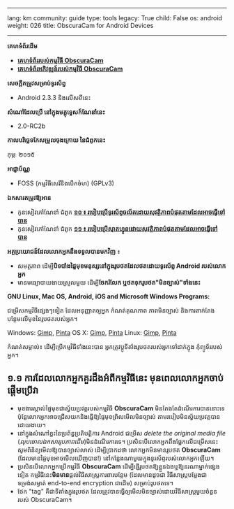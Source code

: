 

---

lang: km
community: guide
type: tools
legacy: True
child: False
os: android
weight: 026
title: ObscuraCam for Android Devices

---

**គេហទំព័រដើម** 

- [**គេហទំព័ររបស់កម្មវិធី ObscuraCam**](https://guardianproject.info/apps/obscuracam/)
- [**គេហទំព័រអភិវឌ្ឍន៍របស់កម្មវិធី ObscuraCam**](https://github.com/guardianproject/SecureSmartCam)

**សេចក្តីតម្រូវសម្រាប់ទូរស័ព្ទ**

- Android 2.3.3 និងលើសពីនេះ

**សំណៅដែលប្រើ នៅក្នុងមគ្គុទ្ទេសក៍ណែនាំនេះ**

-  2.0-RC2b

**កាលបរិច្ឆេទកែសម្រួលចុងក្រោយ នៃជំពូកនេះ**

កុម្ភៈ ២០១៥

**អាជ្ញាប័ណ្ណ** 

- FOSS (កម្មវិធីសេរីនិងបើកចំហ) (GPLv3) 

**ឯកសារតម្រូវឱ្យអាន**

- កូនសៀវភៅណែនាំ ជំពូក [**១០ ៖ របៀបប្រើទូរស័ព្ទចល័តដោយសុវត្ថិភាពបំផុតតាមដែលអាចធ្វើទៅបាន**](/km/chapter-10)
- កូនសៀវភៅណែនាំ ជំពូក [**១១ ៖ របៀបប្រើស្មាតហ្វូនដោយសុវត្ថិភាពបំផុតតាមដែលអាចធ្វើទៅបាន**](/km/chapter-11)

**អត្ថប្រយោជន៍ដែលលោកអ្នកនឹងទទួលបានមកវិញ** ៖

- សមត្ថភាព ដើម្បី**បិទបាំងផ្ទៃមុខមនុស្សនៅក្នុងរូបថតដែលថតដោយទូរស័ព្ទ Android របស់លោកអ្នក**
- មានមធ្យោបាយងាយស្រួលមួយ ដើម្បី**ចែករំលែក ឬថតទុករូបថត"មិនច្បាស់"ទាំងនេះ**

**GNU Linux, Mac OS, Android, iOS and Microsoft Windows Programs:**

ជម្រើសកម្មវិធីផ្សេងៗទៀត ដែលអនុញ្ញាតឲ្យអ្នក កំណត់គុណភាព ភាពមិនច្បាស់ និង​ការតាក់តែងបន្ថែមលើមុខ​នៃរូបថតរបស់អ្នក។

Windows: [Gimp](http://www.gimp.org/), [Pinta](http://pinta-project.com/)
OS X: [Gimp](http://www.gimp.org/), [Pinta](http://pinta-project.com/)
Linux: [Gimp](http://www.gimp.org/), [Pinta](http://pinta-project.com/)

កំណត់សម្គាល់៖ ដើម្បីប្រើកម្មវិធីទាំងនេះបាន អ្នកត្រូវប្តូទីតាំងរូបថតរបស់អ្នកទៅដាក់ក្នុង កុំព្យូទ័ររបស់អ្នក។

## ១.១ ការដែលលោកអ្នកគួរដឹងអំពីកម្មវិធីនេះ មុនពេលលោកអ្នកចាប់ផ្តើមប្រើវា ##

- មុខងារស្គាល់ផ្ទៃមុខជាស្វ័យប្រវត្តរបស់កម្មវិធី **ObscuraCam** មិនតែងតែដំណើរការបាននោះទេ ប៉ុន្តែលោកអ្នកអាចជ្រើសយកនិងធ្វើឱ្យផ្ទៃមុខព្រិលមើលមិនច្បាស់ តាមរបៀបមិនស្វ័យប្រវត្តបានដោយងាយ។
- នៅក្នុងសំណៅខ្លះនៃប្រព័ន្ធប្រតិបត្តិការ Android  ជម្រើស *delete the original media file* (*លុបចោលឯកសាររូបភាពដើម*)មិនដំណើរការទេ។ ប្រសិនបើលោកអ្នកពឹងផ្អែកលើជម្រើសនេះ សូមពិនិត្យមើលឱ្យបានច្បាស់លាស់ ដើម្បីប្រាកដថា លោកអ្នកមិនមានរូបថត **ObscuraCam** (ដែលមានផ្ទៃមុខអាចមើលឃើញបាន!) នៅកន្លែងណាមួយក្នុងទូរស័ព្ទរបស់លោកអ្នកឡើយ។
- ប្រសិនបើលោកអ្នកប្រើកម្មវិធី **ObscuraCam** ដើម្បីផ្ញើរូបថតឱ្យខ្លួនឯងឬឱ្យនរណាម្នាក់ផ្សេងទៀត  កម្មវិធីនេះ**មិនមាន**ផ្តល់វិធីសាស្ត្រការពារបន្ថែម (ដែលមានដូចជា វិធីសាស្ត្របម្លែងជាទម្រង់សម្ងាត់ end-to-end encryption ជាដើម) សម្រាប់រូបថតទេ។ 
- ថែក "tag" គឺជាទីតាំងក្នុង​រូបថត ដែលត្រូវបាន​ធ្វើឲ្យមើលមិនច្បាស់​ដោយវិធីសាស្ត្រ​មួយចំនួន របស់ ObscuraCam។


